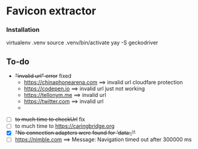 # Favicon extractor

### Installation

virtualenv .venv
source .venv/bin/activate
yay -S geckodriver

## To-do

- ~~"invalid url" error~~ fixed
  - https://chinaphonearena.com ==> invalid url cloudfare protection
  - https://codepen.io ==> invalid url just not working
  - https://tellonym.me ==> invalid url
  - https://twitter.com ==> invalid url
  -
- [ ] ~~to much time to checkUrl~~ fix
- [ ] to much time to https://caringbridge.org
- [x] ~~"No connection adapters were found for 'data:,'"~~
- [ ] https://nimble.com ==> Message: Navigation timed out after 300000 ms
